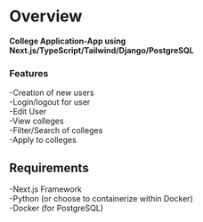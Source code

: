 # Overview

**College Application-App using Next.js/TypeScript/Tailwind/Django/PostgreSQL**

### Features

-Creation of new users  
-Login/logout for user  
-Edit User  
-View colleges  
-Filter/Search of colleges  
-Apply to colleges  

## Requirements

-Next.js Framework  
-Python (or choose to containerize within Docker)  
-Docker (for PostgreSQL)
